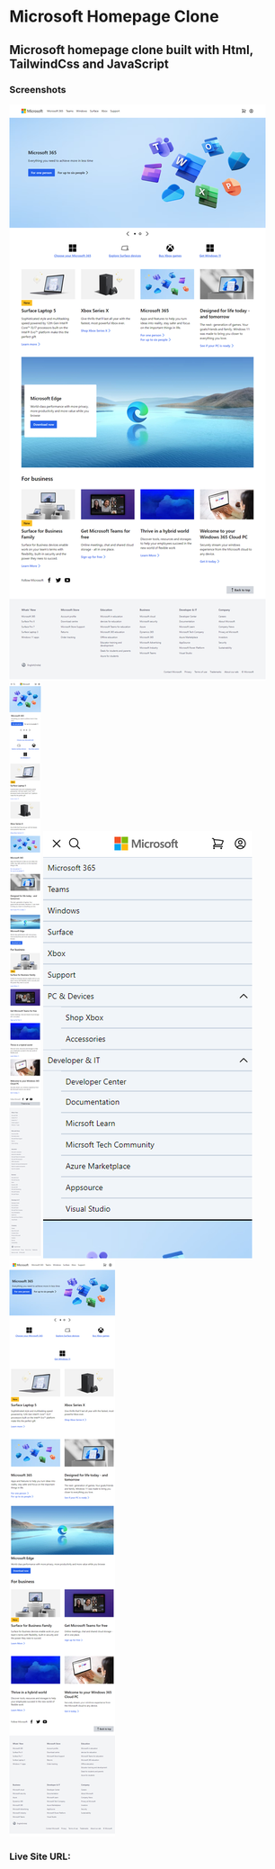 # Microsoft Homepage Clone

## Microsoft homepage clone built with Html, TailwindCss and JavaScript

### Screenshots

![Desktop Version](./screenshots/desktop.png)
![Mobile Version](./screenshots/mobile.png)
![Active Mobile Menu](./screenshots/mobile-menu-active.png)
![Tablet Version](./screenshots/tablet.png)

### Live Site URL:
